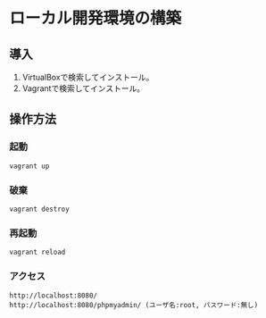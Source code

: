 # ローカル開発環境の構築
## 導入
1. VirtualBoxで検索してインストール。
1. Vagrantで検索してインストール。

## 操作方法
### 起動
```
vagrant up
```

### 破棄
```
vagrant destroy
```

### 再起動
```
vagrant reload
```

### アクセス
```
http://localhost:8080/
http://localhost:8080/phpmyadmin/ (ユーザ名:root, パスワード:無し)
```
